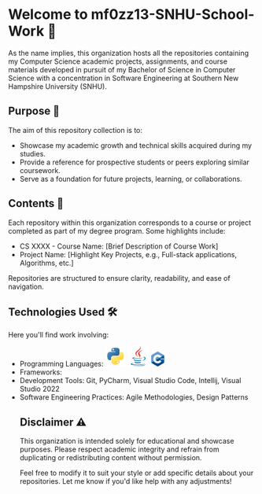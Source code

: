 <link rel="stylesheet" href="https://cdn.jsdelivr.net/npm/fork-awesome@1.2.0/css/fork-awesome.min.css" integrity="sha256-XoaMnoYC5TH6/+ihMEnospgm0J1PM/nioxbOUdnM8HY=" crossorigin="anonymous">

<h1>Welcome to mf0zz13-SNHU-School-Work 📘</h1>
<p>As the name implies, this organization hosts all the repositories containing my Computer Science academic projects, assignments, and course materials developed in pursuit of my Bachelor of Science in Computer Science with a concentration in Software Engineering at Southern New Hampshire University (SNHU).</p>

<h2>Purpose 🌟</h2>
<p>The aim of this repository collection is to:</p>
<ul>
<li>Showcase my academic growth and technical skills acquired during my studies.</li>
<li>Provide a reference for prospective students or peers exploring similar coursework.</li>
<li>Serve as a foundation for future projects, learning, or collaborations.</li>
</ul>

<h2>Contents 📂</h2>
<p>Each repository within this organization corresponds to a course or project completed as part of my degree program. Some highlights include:</p>
<ul>
<li>CS XXXX - Course Name: [Brief Description of Course Work]</li>
<li>Project Name: [Highlight Key Projects, e.g., Full-stack applications, Algorithms, etc.]</li>
</ul>
<p>Repositories are structured to ensure clarity, readability, and ease of navigation.</p>

<h2>Technologies Used 🛠️</h2>

<p>Here you'll find work involving:</p>
<ul>
<li >Programming Languages: 
<a target="_blank" href="https://raw.githubusercontent.com/devicons/devicon/master/icons/python/python-original.svg" style="display: inline-block;"><img src="https://raw.githubusercontent.com/devicons/devicon/master/icons/python/python-original.svg" alt="python" width="42" height="42" /></a> 
<a target="_blank" href="https://raw.githubusercontent.com/devicons/devicon/master/icons/java/java-original.svg" style="display: inline-block;"><img src="https://raw.githubusercontent.com/devicons/devicon/master/icons/java/java-original.svg" alt="java" width="42" height="42" /></a>
<a target="_blank" href="https://raw.githubusercontent.com/devicons/devicon/master/icons/cplusplus/cplusplus-original.svg" style="display: inline-block;"><img src="https://raw.githubusercontent.com/devicons/devicon/master/icons/cplusplus/cplusplus-original.svg" alt="cplusplus" width="30" height="30" /></a></li>
<li>Frameworks:</li>
<li>Development Tools: Git, PyCharm, Visual Studio Code, Intellij, Visual Studio 2022</li>
<li>Software Engineering Practices: Agile Methodologies, Design Patterns</li>

<h2>Disclaimer ⚠️</h2>
This organization is intended solely for educational and showcase purposes. Please respect academic integrity and refrain from duplicating or redistributing content without permission.

Feel free to modify it to suit your style or add specific details about your repositories. Let me know if you'd like help with any adjustments!

